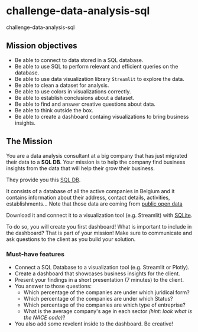 # challenge-data-analysis-sql
challenge-data-analysis-sql

## Mission objectives

- Be able to connect to data stored in a SQL database.
- Be able to use SQL to perform relevant and efficient queries on the database.
- Be able to use data visualization library `Streamlit` to explore the data.
- Be able to clean a dataset for analysis.
- Be able to use colors in visualizations correctly.
- Be able to establish conclusions about a dataset.
- Be able to find and answer creative questions about data.
- Be able to think outside the box.
- Be able to create a dashboard containg visualizations to bring business insights.


## The Mission

You are a data analysis consultant at a big company that has just migrated their data to a **SQL DB**. Your mission is to help the company find business insights from the data that will help their grow their business.

They provide you this [SQL DB](https://drive.google.com/file/d/1db7Lc3vbLwOCflAnhycTR0C5AwWJWOMo/view?usp=sharing).

It consists of a database of all the active companies in Belgium and it contains information about their address, contact details, activities, establishments... Note that those data are coming from [public open data](https://economie.fgov.be/en/themes/enterprises/crossroads-bank-enterprises/services-everyone/public-data-available-reuse/cbe-open-data)

Download it and connect it to a visualization tool (e.g. Streamlit) with [SQLite](https://www.sqlite.org/index.html).

To do so, you will create you first dashboard! What is important to include in the dashboard? That is part of your mission! Make sure to communicate and ask questions to the client as you build your solution. 


### Must-have features

- Connect a SQL Database to a visualization tool (e.g. Streamlit or Plotly).
- Create a dashboard that showcases business insights for the client.
- Present your findings in a short presentation (7 minutes) to the client.
-  You answer to those questions:
    - Which percentage of the companies are under which juridical form?
    - Which percentage of the companies are under which Status?
    - Which percentage of the companies are which type of entreprise?
    - What is the average company's age in each sector *(hint: look what is the NACE code)*?
- You also add some revelent inside to the dashboard. Be creative!